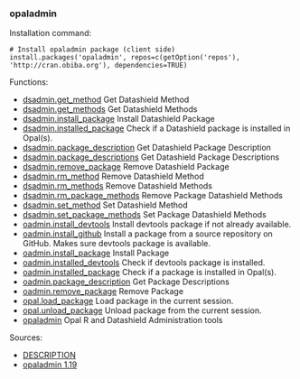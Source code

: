 

### opaladmin

Installation command:

	# Install opaladmin package (client side)
	install.packages('opaladmin', repos=c(getOption('repos'), 'http://cran.obiba.org'), dependencies=TRUE)

Functions:


* [dsadmin.get_method](dsadmin.get_method.html) Get Datashield Method
* [dsadmin.get_methods](dsadmin.get_methods.html) Get Datashield Methods
* [dsadmin.install_package](dsadmin.install_package.html) Install Datashield Package
* [dsadmin.installed_package](dsadmin.installed_package.html) Check if a Datashield package is installed in Opal(s).
* [dsadmin.package_description](dsadmin.package_description.html) Get Datashield Package Description
* [dsadmin.package_descriptions](dsadmin.package_descriptions.html) Get Datashield Package Descriptions
* [dsadmin.remove_package](dsadmin.remove_package.html) Remove Datashield Package
* [dsadmin.rm_method](dsadmin.rm_method.html) Remove Datashield Method
* [dsadmin.rm_methods](dsadmin.rm_methods.html) Remove Datashield Methods
* [dsadmin.rm_package_methods](dsadmin.rm_package_methods.html) Remove Package Datashield Methods
* [dsadmin.set_method](dsadmin.set_method.html) Set Datashield Method
* [dsadmin.set_package_methods](dsadmin.set_package_methods.html) Set Package Datashield Methods
* [oadmin.install_devtools](oadmin.install_devtools.html) Install devtools package if not already available.
* [oadmin.install_github](oadmin.install_github.html) Install a package from a source repository on GitHub. Makes sure devtools package is available.
* [oadmin.install_package](oadmin.install_package.html) Install Package
* [oadmin.installed_devtools](oadmin.installed_devtools.html) Check if devtools package is installed.
* [oadmin.installed_package](oadmin.installed_package.html) Check if a package is installed in Opal(s).
* [oadmin.package_description](oadmin.package_description.html) Get Package Descriptions
* [oadmin.remove_package](oadmin.remove_package.html) Remove Package
* [opal.load_package](opal.load_package.html) Load package in the current session.
* [opal.unload_package](opal.unload_package.html) Unload package from the current session.
* [opaladmin](opaladmin.html) Opal R and Datashield Administration tools

Sources:

* [DESCRIPTION](https://raw.github.com/datashield/opaladmin/1.19/DESCRIPTION)
* [opaladmin 1.19](https://github.com/datashield/opaladmin/tree/1.19)
